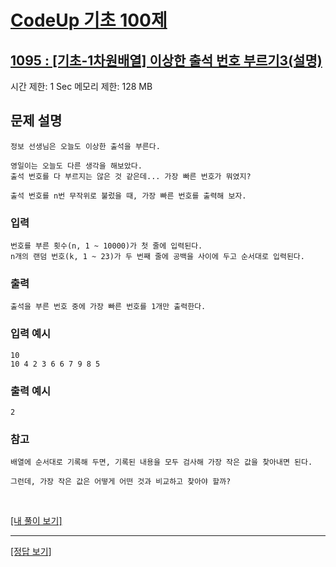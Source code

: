 # [CodeUp 기초 100제](https://codeup.kr/problem.php)

## [1095 : [기초-1차원배열] 이상한 출석 번호 부르기3(설명)](https://codeup.kr/problem.php?id=1095)

시간 제한: 1 Sec 메모리 제한: 128 MB

## 문제 설명

    정보 선생님은 오늘도 이상한 출석을 부른다.

    영일이는 오늘도 다른 생각을 해보았다.
    출석 번호를 다 부르지는 않은 것 같은데... 가장 빠른 번호가 뭐였지?

    출석 번호를 n번 무작위로 불렀을 때, 가장 빠른 번호를 출력해 보자.

### 입력

    번호를 부른 횟수(n, 1 ~ 10000)가 첫 줄에 입력된다.
    n개의 랜덤 번호(k, 1 ~ 23)가 두 번째 줄에 공백을 사이에 두고 순서대로 입력된다.

### 출력

    출석을 부른 번호 중에 가장 빠른 번호를 1개만 출력한다.

### 입력 예시

    10
    10 4 2 3 6 6 7 9 8 5

### 출력 예시

    2

### 참고

    배열에 순서대로 기록해 두면, 기록된 내용을 모두 검사해 가장 작은 값을 찾아내면 된다.

    그런데, 가장 작은 값은 어떻게 어떤 것과 비교하고 찾아야 할까?

</br>

[[내 풀이 보기]](https://github.com/flexboni/code_up/blob/master/1095/myCode.cpp)

---

[[정답 보기]](https://codeup.kr/showsource.php?id=425121)